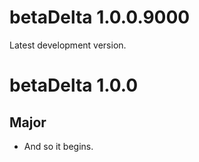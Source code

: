 # betaDelta 1.0.0.9000

Latest development version.

# betaDelta 1.0.0

## Major

* And so it begins.
